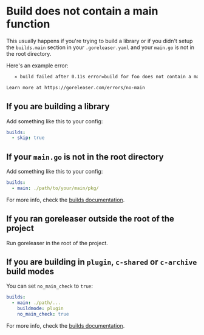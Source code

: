 # Build does not contain a main function

This usually happens if you're trying to build a library or if you didn't setup
the `builds.main` section in your `.goreleaser.yaml` and your `main.go` is not
in the root directory.

Here's an example error:

```sh
   ⨯ build failed after 0.11s error=build for foo does not contain a main function

Learn more at https://goreleaser.com/errors/no-main
```

## If you are building a library

Add something like this to your config:

```yaml title=".goreleaser.yaml"
builds:
  - skip: true
```

## If your `main.go` is not in the root directory

Add something like this to your config:

```yaml title=".goreleaser.yaml"
builds:
  - main: ./path/to/your/main/pkg/
```

For more info, check the [builds documentation](../customization/builds.md).

## If you ran goreleaser outside the root of the project

Run goreleaser in the root of the project.

## If you are building in `plugin`, `c-shared` or `c-archive` build modes

You can set `no_main_check` to `true`:

```yaml title=".goreleaser.yaml"
builds:
  - main: ./path/...
    buildmode: plugin
    no_main_check: true
```

For more info, check the [builds documentation](../customization/builds.md).
